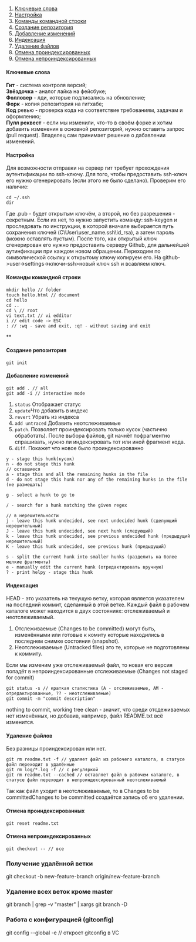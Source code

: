 
1. [Ключевые слова](#ключевые-слова)
2. [Настройка](#настройка)
3. [Команды командной строки](#команды-командной-строки)
4. [Создание репозитория](#cоздание-репозитория)
5. [Добавление изменений](#добавление-изменений)
6. [Индексация](#индексация)
7. [Удаление файлов](#удаление-файлов)
8. [Отмена проиндексированных](#отмена-проиндексированных)
9. [Отмена непроиндексированных](#отмена-непроиндексированных)


#### Ключевые слова

**Гит** - система контроля версий;  
**Звёздочка** - аналог лайка на фейсбуке;  
**Фолловер** - лди, которые подписались на обновление;  
**Форк** - копия репозитория на гитхабе;  
**Код** ревью - проверка кода на соответствие требованиям, задачам и оформлению;  
**Пулл реквест** - если мы изменили, что-то в своём форке и хотим добавить изменения в основной репозиторий, нужно оставить запрос (pull request). Владелец сам принимает решение о дабавлении изменений.

#### Настройка

Для возможности отправки на сервер гит требует прохождения аутентификации по ssh-ключу. Для того, чтобы предоставить ssh-ключ его нужно сгенерировать (если этого не было сделано).
Проверим его наличие:

```
cd ~/.ssh
dir
```

Где .pub - будет открытым ключём, а второй, но без разрешения - секретным. Если их нет, то нужно запустить команду: ssh-keygen и проследовать по инструкции, в которой вначале выбирается путь сохранения ключей (C\User\user_name\.ssh\id_rsa), а затем пароль (можно оставлять пустым).
После того, как открытый ключ сгенерирован его нужно предоставить серверу Github, для дальнейшей аутинфикации при каждом новом обращении. Переходим по символической ссылку к открытому ключу копируем его. На github->user->settings->ключи-ssh>новый ключ ssh и всавляем ключ.

#### Команды командной строки

```
mkdir hello // folder
touch hello.html // document
cd hello
cd ..
cd \ // root
vi text.txt // vi edditor
i // edit code -> ESC
: // :wq - save and exit, :q! - without saving and exit
```

\*\*

#### Создание репозитория

`git init `

#### Добавление изменений

```
git add . // all
git add -i // interactive mode
```

1. `status` Отображает статус
2. `update`Что добавить в индекс
3. `revert` Убрать из индекса
4. `add untraced` Добавить неотслеживаемые
5. `patch`. Позволяет проиндексировать только кусок (частично обработать). После выбора файлов, git начнёт пофрагментно спрашивать, нужно ли индексировать тот или иной фрагмент кода.
6. `diff`. Покажет что новое было проиндексированно

```
y - stage this hunk(кусок)
n - do not stage this hunk
// оставшиеся
a - stage this and all the remaining hunks in the file
d - do not stage this hunk nor any of the remaining hunks in the file (не размещать)

g - select a hunk to go to

/ - search for a hunk matching the given regex

// в нерешительности
j - leave this hunk undecided, see next undecided hunk (сделующий нерешительный)
J - leave this hunk undecided, see next hunk (следующий)
k - leave this hunk undecided, see previous undecided hunk (предыдущий нерешительный)
K - leave this hunk undecided, see previous hunk (предыдущий)

s - split the current hunk into smaller hunks (разделить на более мелкие фрагменты)
e - manually edit the current hunk (отредактировать вручную)
? - print helpy - stage this hunk
```

#### Индексация

HEAD - это указатель на текущую ветку, которая является указателем на последний коммит, сделанный в этой ветке.
Каждый файл в рабочем каталоге может находится в двух состояниях: отслеживаемый и неотслеживаемый.

1. Отслеживаемые (Changes to be committed) могут быть, изменёнными или готовые к комиту которые находились в последнем снимке состояния (snapshot).
2. Неотслеживаемые (Untracked files) это те, которые не подготовлены к коммиту.

Если мы изменим уже отслеживаемый файл, то новая его версия попадёт в непроиндексированные отслеживаемые (Changes not staged for commit)

```
git status -s // краткая статистика (А - отслеживаемые, АМ - отредактированные, ?? - неотслеживаемые)
git commit -m "commit description"
```

nothing to commit, working tree clean - значит, что среди отсдеживаемых нет изменённых, но добавив, например, файл README.txt всё изменится.

#### Удаление файлов

Без разницы проиндексирован или нет.

```
git rm readme.txt -f // удаляет файл из рабочего каталога, в статусе файл переходит в удалённые
git rm log/*.log -f // с регуляркой
git rm readme.txt --cached // оставляет файл в рабочем каталоге, в статусе файл переходит в непроиндексированный неотслеживаемый
```

Так как файл уходит в неотслеживаемые, то в Changes to be committedChanges to be committed создаётся запись об его удалении.

#### Отмена проиндексированных

```
git reset readme.txt
```

#### Отмена непроиндексированных

```
git checkout -- // все

```

### Получение удалённой ветки

git checkout -b new-feature-branch origin/new-feature-branch

### Удаление всех веток кроме master

git branch | grep -v "master" | xargs git branch -D

### Работа с конфигурацией (gitconfig)

git config --global -e // откроет gitconfig в VC
